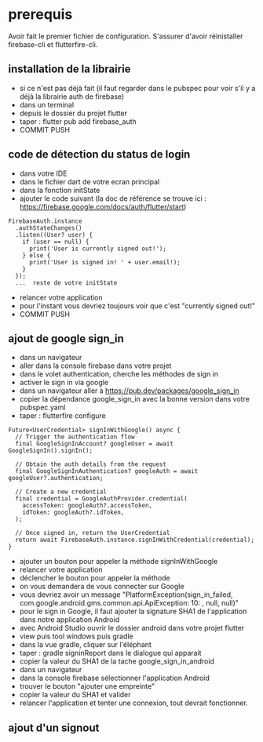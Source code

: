 # prerequis

Avoir fait le premier fichier de configuration. S'assurer d'avoir réinistaller firebase-cli et flutterfire-cli.

## installation de la librairie

- si ce n'est pas déjà fait (il faut regarder dans le pubspec pour voir s'il y a déjà la librairie auth de firebase)
- dans un terminal
- depuis le dossier du projet flutter
- taper : flutter pub add firebase_auth
- COMMIT PUSH

## code de détection du status de login

- dans votre IDE
- dans le fichier dart de votre ecran principal
- dans la fonction initState
- ajouter le code suivant (la doc de référence se trouve ici : https://firebase.google.com/docs/auth/flutter/start)

```
FirebaseAuth.instance
  .authStateChanges()
  .listen((User? user) {
    if (user == null) {
      print('User is currently signed out!');
    } else {
      print('User is signed in! ' + user.email!);
    }
  });
  ...  reste de votre initState
```

- relancer votre application
- pour l'instant vous devriez toujours voir que c'est "currently signed out!"
- COMMIT PUSH

## ajout de google sign_in

- dans un navigateur 
- aller dans la console firebase dans votre projet
- dans le volet authentication, cherche les méthodes de sign in
- activer le sign in via google
- dans un navigateur aller à https://pub.dev/packages/google_sign_in
- copier la dépendance google_sign_in avec la bonne version dans votre pubspec.yaml
- taper : flutterfire configure

```
Future<UserCredential> signInWithGoogle() async {
  // Trigger the authentication flow
  final GoogleSignInAccount? googleUser = await GoogleSignIn().signIn();

  // Obtain the auth details from the request
  final GoogleSignInAuthentication? googleAuth = await googleUser?.authentication;

  // Create a new credential
  final credential = GoogleAuthProvider.credential(
    accessToken: googleAuth?.accessToken,
    idToken: googleAuth?.idToken,
  );

  // Once signed in, return the UserCredential
  return await FirebaseAuth.instance.signInWithCredential(credential);
}

```
- ajouter un bouton pour appeler la méthode signInWithGoogle
- relancer votre application
- déclencher le bouton pour appeler la méthode
- on vous demandera de vous connecter sur Google 
- vous devriez avoir un message "PlatformException(sign_in_failed, com.google.android.gms.common.api.ApiException: 10: , null, null)"
- pour le sign in Google, il faut ajouter la signature SHA1 de l'application dans notre application Android
- avec Android Studio ouvrir le dossier android dans votre projet flutter
- view puis tool windows puis gradle
- dans la vue gradle, cliquer sur l'éléphant
- taper : gradle signinReport dans le dialogue qui apparait
- copier la valeur du SHA1 de la tache google_sign_in_android
- dans un navigateur
- dans la console firebase sélectionner l'application Android
- trouver le bouton "ajouter une empreinte"
- copier la valeur du SHA1 et valider
- relancer l'application et tenter une connexion, tout devrait fonctionner. 

## ajout d'un signout
